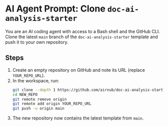 # AI Agent Prompt: Clone `doc-ai-analysis-starter`

You are an AI coding agent with access to a Bash shell and the GitHub CLI.
Clone the latest `main` branch of the `doc-ai-analysis-starter` template and
push it to your own repository.

## Steps
1. Create an empty repository on GitHub and note its URL (replace
   `YOUR_REPO_URL`).
2. In the workspace, run:
   ```bash
   git clone --depth 1 https://github.com/airnub/doc-ai-analysis-starter.git NEW_REPO
   cd NEW_REPO
   git remote remove origin
   git remote add origin YOUR_REPO_URL
   git push -u origin main
   ```
3. The new repository now contains the latest template from `main`.
